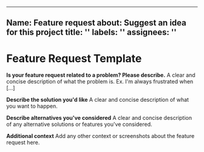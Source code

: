 ***

## Name: Feature request&#xD;&#xA;about: Suggest an idea for this project&#xD;&#xA;title: ''&#xD;&#xA;labels: ''&#xD;&#xA;assignees: ''

# Feature Request Template

**Is your feature request related to a problem? Please describe.** A clear and concise description of what the
problem is. Ex. I'm always frustrated when \[...]

**Describe the solution you'd like** A clear and concise description of what you want to happen.

**Describe alternatives you've considered** A clear and concise description of any alternative solutions or
features you've considered.

**Additional context** Add any other context or screenshots about the feature request here.
